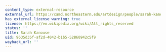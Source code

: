 ```yaml
---
content_type: external-resource
external_url: https://camd.northeastern.edu/artdesign/people/sarah-kanouse/
has_external_license_warning: true
license: https://en.wikipedia.org/wiki/All_rights_reserved
status: ''
title: Sarah Kanouse
uid: 9635d35f-af2d-4042-b1b5-52860942c5f9
wayback_url: ''
---
```

